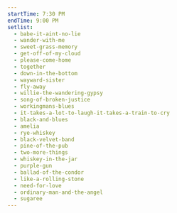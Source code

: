 ```yaml
---
startTime: 7:30 PM
endTime: 9:00 PM
setlist:
  - babe-it-aint-no-lie
  - wander-with-me
  - sweet-grass-memory
  - get-off-of-my-cloud
  - please-come-home
  - together
  - down-in-the-bottom
  - wayward-sister
  - fly-away
  - willie-the-wandering-gypsy
  - song-of-broken-justice
  - workingmans-blues
  - it-takes-a-lot-to-laugh-it-takes-a-train-to-cry
  - black-and-blues
  - amelia
  - rye-whiskey
  - black-velvet-band
  - pine-of-the-pub
  - two-more-things
  - whiskey-in-the-jar
  - purple-gun
  - ballad-of-the-condor
  - like-a-rolling-stone
  - need-for-love
  - ordinary-man-and-the-angel
  - sugaree
---
```

